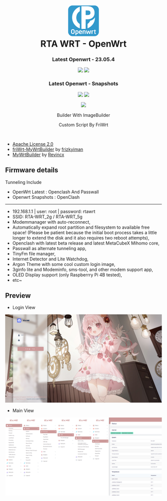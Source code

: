 <h1 align="center">
  <img src="/pictures/logo.png" alt="OpenWrt" width="100">
  <br>RTA WRT - OpenWrt<br>

</h1>

<h3 align="center">Latest Openwrt - 23.05.4</h3>
<p align="center">
<img src="https://img.shields.io/badge/Build_Latest-00000000-blue?style=for-the-badge&logo=openwrt">
<img src="https://img.shields.io/badge/Amlogic_Latest-00000000-blue?style=for-the-badge&logo=openwrt">
</p>

<h3 align="center">Latest Openwrt - Snapshots</h3>
<p align="center">
<img src="https://img.shields.io/badge/Build_Snapshots-00000000-blue?style=for-the-badge&logo=openwrt">
<img src="https://img.shields.io/badge/Amlogic_Snapshots-00000000-blue?style=for-the-badge&logo=openwrt">
</p>
<p align="center">
<img src="https://img.shields.io/github/downloads/rtaserver/RTA-WRT/total?label=Total_Downloads&color=green&style=for-the-badge">
</p>
  

<p align="center">
Builder With ImageBuilder
</p>
<p align="center">
Custom Script By FriWrt
</p>
<br>


* [Apache License 2.0](https://github.com/rtaserver/RTA-WRT/blob/main/LICENSE)
* [friWrt-MyWrtBuilder](https://github.com/frizkyiman/friWrt-MyWrtBuilder) by [frizkyiman](https://github.com/frizkyiman)
* [MyWrtBuilder](https://github.com/Revincx/MyWrtBuilder) by [Revincx](https://github.com/Revincx)


Firmware details
---
Tunneling Include
* OpenWrt Latest : Openclash And Passwall
* Openwrt Snapshots : OpenClash
---
* 192.168.1.1 | user: root | password: rtawrt
* SSID: RTA-WRT_2g / RTA-WRT_5g
* Modemmanager with auto-reconnect,
* Automatically expand root partition and filesystem to available free space! (Please be patient because the initial boot process takes a little longer to extend the disk and it also requires two reboot attempts),
* Openclash with latest beta release and latest MetaCubeX Mihomo core,
* Passwall as alternate tunneling app,
* TinyFm file manager,
* Internet Detector and Lite Watchdog,
* Argon Theme with some cool custom login image,
* 3ginfo lite and Modeminfo, sms-tool, and other modem support app,
* OLED Display support (only Raspberrry Pi 4B tested),
* etc~

Preview
---


* Login View
<p align="center">
    <img src="/pictures/Login.png">
</p>

* Main View
<p align="center">
    <img src="/pictures/Status.png">
</p>
